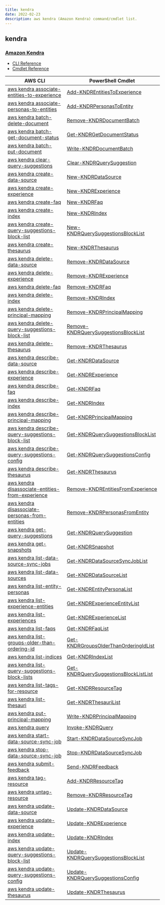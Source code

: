 ```yaml
---
title: kendra
date: 2022-02-23
description: aws kendra (Amazon Kendra) command/cmdlet list.
---
```


## kendra

### [Amazon Kendra](https://aws.amazon.com/kendra//)

* [CLI Reference](https://docs.aws.amazon.com/cli/latest/reference/kendra/index.html)
* [Cmdlet Reference](https://docs.aws.amazon.com/powershell/latest/reference/items/Kendra_cmdlets.html)

|AWS CLI|PowerShell Cmdlet|
|----|----|
|[aws kendra associate-entities-to-experience](https://docs.aws.amazon.com/cli/latest/reference/kendra/associate-entities-to-experience.html)|[Add-KNDREntitiesToExperience](https://docs.aws.amazon.com/powershell/latest/reference/items/Add-KNDREntitiesToExperience.html)|
|[aws kendra associate-personas-to-entities](https://docs.aws.amazon.com/cli/latest/reference/kendra/associate-personas-to-entities.html)|[Add-KNDRPersonasToEntity](https://docs.aws.amazon.com/powershell/latest/reference/items/Add-KNDRPersonasToEntity.html)|
|[aws kendra batch-delete-document](https://docs.aws.amazon.com/cli/latest/reference/kendra/batch-delete-document.html)|[Remove-KNDRDocumentBatch](https://docs.aws.amazon.com/powershell/latest/reference/items/Remove-KNDRDocumentBatch.html)|
|[aws kendra batch-get-document-status](https://docs.aws.amazon.com/cli/latest/reference/kendra/batch-get-document-status.html)|[Get-KNDRGetDocumentStatus](https://docs.aws.amazon.com/powershell/latest/reference/items/Get-KNDRGetDocumentStatus.html)|
|[aws kendra batch-put-document](https://docs.aws.amazon.com/cli/latest/reference/kendra/batch-put-document.html)|[Write-KNDRDocumentBatch](https://docs.aws.amazon.com/powershell/latest/reference/items/Write-KNDRDocumentBatch.html)|
|[aws kendra clear-query-suggestions](https://docs.aws.amazon.com/cli/latest/reference/kendra/clear-query-suggestions.html)|[Clear-KNDRQuerySuggestion](https://docs.aws.amazon.com/powershell/latest/reference/items/Clear-KNDRQuerySuggestion.html)|
|[aws kendra create-data-source](https://docs.aws.amazon.com/cli/latest/reference/kendra/create-data-source.html)|[New-KNDRDataSource](https://docs.aws.amazon.com/powershell/latest/reference/items/New-KNDRDataSource.html)|
|[aws kendra create-experience](https://docs.aws.amazon.com/cli/latest/reference/kendra/create-experience.html)|[New-KNDRExperience](https://docs.aws.amazon.com/powershell/latest/reference/items/New-KNDRExperience.html)|
|[aws kendra create-faq](https://docs.aws.amazon.com/cli/latest/reference/kendra/create-faq.html)|[New-KNDRFaq](https://docs.aws.amazon.com/powershell/latest/reference/items/New-KNDRFaq.html)|
|[aws kendra create-index](https://docs.aws.amazon.com/cli/latest/reference/kendra/create-index.html)|[New-KNDRIndex](https://docs.aws.amazon.com/powershell/latest/reference/items/New-KNDRIndex.html)|
|[aws kendra create-query-suggestions-block-list](https://docs.aws.amazon.com/cli/latest/reference/kendra/create-query-suggestions-block-list.html)|[New-KNDRQuerySuggestionsBlockList](https://docs.aws.amazon.com/powershell/latest/reference/items/New-KNDRQuerySuggestionsBlockList.html)|
|[aws kendra create-thesaurus](https://docs.aws.amazon.com/cli/latest/reference/kendra/create-thesaurus.html)|[New-KNDRThesaurus](https://docs.aws.amazon.com/powershell/latest/reference/items/New-KNDRThesaurus.html)|
|[aws kendra delete-data-source](https://docs.aws.amazon.com/cli/latest/reference/kendra/delete-data-source.html)|[Remove-KNDRDataSource](https://docs.aws.amazon.com/powershell/latest/reference/items/Remove-KNDRDataSource.html)|
|[aws kendra delete-experience](https://docs.aws.amazon.com/cli/latest/reference/kendra/delete-experience.html)|[Remove-KNDRExperience](https://docs.aws.amazon.com/powershell/latest/reference/items/Remove-KNDRExperience.html)|
|[aws kendra delete-faq](https://docs.aws.amazon.com/cli/latest/reference/kendra/delete-faq.html)|[Remove-KNDRFaq](https://docs.aws.amazon.com/powershell/latest/reference/items/Remove-KNDRFaq.html)|
|[aws kendra delete-index](https://docs.aws.amazon.com/cli/latest/reference/kendra/delete-index.html)|[Remove-KNDRIndex](https://docs.aws.amazon.com/powershell/latest/reference/items/Remove-KNDRIndex.html)|
|[aws kendra delete-principal-mapping](https://docs.aws.amazon.com/cli/latest/reference/kendra/delete-principal-mapping.html)|[Remove-KNDRPrincipalMapping](https://docs.aws.amazon.com/powershell/latest/reference/items/Remove-KNDRPrincipalMapping.html)|
|[aws kendra delete-query-suggestions-block-list](https://docs.aws.amazon.com/cli/latest/reference/kendra/delete-query-suggestions-block-list.html)|[Remove-KNDRQuerySuggestionsBlockList](https://docs.aws.amazon.com/powershell/latest/reference/items/Remove-KNDRQuerySuggestionsBlockList.html)|
|[aws kendra delete-thesaurus](https://docs.aws.amazon.com/cli/latest/reference/kendra/delete-thesaurus.html)|[Remove-KNDRThesaurus](https://docs.aws.amazon.com/powershell/latest/reference/items/Remove-KNDRThesaurus.html)|
|[aws kendra describe-data-source](https://docs.aws.amazon.com/cli/latest/reference/kendra/describe-data-source.html)|[Get-KNDRDataSource](https://docs.aws.amazon.com/powershell/latest/reference/items/Get-KNDRDataSource.html)|
|[aws kendra describe-experience](https://docs.aws.amazon.com/cli/latest/reference/kendra/describe-experience.html)|[Get-KNDRExperience](https://docs.aws.amazon.com/powershell/latest/reference/items/Get-KNDRExperience.html)|
|[aws kendra describe-faq](https://docs.aws.amazon.com/cli/latest/reference/kendra/describe-faq.html)|[Get-KNDRFaq](https://docs.aws.amazon.com/powershell/latest/reference/items/Get-KNDRFaq.html)|
|[aws kendra describe-index](https://docs.aws.amazon.com/cli/latest/reference/kendra/describe-index.html)|[Get-KNDRIndex](https://docs.aws.amazon.com/powershell/latest/reference/items/Get-KNDRIndex.html)|
|[aws kendra describe-principal-mapping](https://docs.aws.amazon.com/cli/latest/reference/kendra/describe-principal-mapping.html)|[Get-KNDRPrincipalMapping](https://docs.aws.amazon.com/powershell/latest/reference/items/Get-KNDRPrincipalMapping.html)|
|[aws kendra describe-query-suggestions-block-list](https://docs.aws.amazon.com/cli/latest/reference/kendra/describe-query-suggestions-block-list.html)|[Get-KNDRQuerySuggestionsBlockList](https://docs.aws.amazon.com/powershell/latest/reference/items/Get-KNDRQuerySuggestionsBlockList.html)|
|[aws kendra describe-query-suggestions-config](https://docs.aws.amazon.com/cli/latest/reference/kendra/describe-query-suggestions-config.html)|[Get-KNDRQuerySuggestionsConfig](https://docs.aws.amazon.com/powershell/latest/reference/items/Get-KNDRQuerySuggestionsConfig.html)|
|[aws kendra describe-thesaurus](https://docs.aws.amazon.com/cli/latest/reference/kendra/describe-thesaurus.html)|[Get-KNDRThesaurus](https://docs.aws.amazon.com/powershell/latest/reference/items/Get-KNDRThesaurus.html)|
|[aws kendra disassociate-entities-from-experience](https://docs.aws.amazon.com/cli/latest/reference/kendra/disassociate-entities-from-experience.html)|[Remove-KNDREntitiesFromExperience](https://docs.aws.amazon.com/powershell/latest/reference/items/Remove-KNDREntitiesFromExperience.html)|
|[aws kendra disassociate-personas-from-entities](https://docs.aws.amazon.com/cli/latest/reference/kendra/disassociate-personas-from-entities.html)|[Remove-KNDRPersonasFromEntity](https://docs.aws.amazon.com/powershell/latest/reference/items/Remove-KNDRPersonasFromEntity.html)|
|[aws kendra get-query-suggestions](https://docs.aws.amazon.com/cli/latest/reference/kendra/get-query-suggestions.html)|[Get-KNDRQuerySuggestion](https://docs.aws.amazon.com/powershell/latest/reference/items/Get-KNDRQuerySuggestion.html)|
|[aws kendra get-snapshots](https://docs.aws.amazon.com/cli/latest/reference/kendra/get-snapshots.html)|[Get-KNDRSnapshot](https://docs.aws.amazon.com/powershell/latest/reference/items/Get-KNDRSnapshot.html)|
|[aws kendra list-data-source-sync-jobs](https://docs.aws.amazon.com/cli/latest/reference/kendra/list-data-source-sync-jobs.html)|[Get-KNDRDataSourceSyncJobList](https://docs.aws.amazon.com/powershell/latest/reference/items/Get-KNDRDataSourceSyncJobList.html)|
|[aws kendra list-data-sources](https://docs.aws.amazon.com/cli/latest/reference/kendra/list-data-sources.html)|[Get-KNDRDataSourceList](https://docs.aws.amazon.com/powershell/latest/reference/items/Get-KNDRDataSourceList.html)|
|[aws kendra list-entity-personas](https://docs.aws.amazon.com/cli/latest/reference/kendra/list-entity-personas.html)|[Get-KNDREntityPersonaList](https://docs.aws.amazon.com/powershell/latest/reference/items/Get-KNDREntityPersonaList.html)|
|[aws kendra list-experience-entities](https://docs.aws.amazon.com/cli/latest/reference/kendra/list-experience-entities.html)|[Get-KNDRExperienceEntityList](https://docs.aws.amazon.com/powershell/latest/reference/items/Get-KNDRExperienceEntityList.html)|
|[aws kendra list-experiences](https://docs.aws.amazon.com/cli/latest/reference/kendra/list-experiences.html)|[Get-KNDRExperienceList](https://docs.aws.amazon.com/powershell/latest/reference/items/Get-KNDRExperienceList.html)|
|[aws kendra list-faqs](https://docs.aws.amazon.com/cli/latest/reference/kendra/list-faqs.html)|[Get-KNDRFaqList](https://docs.aws.amazon.com/powershell/latest/reference/items/Get-KNDRFaqList.html)|
|[aws kendra list-groups-older-than-ordering-id](https://docs.aws.amazon.com/cli/latest/reference/kendra/list-groups-older-than-ordering-id.html)|[Get-KNDRGroupsOlderThanOrderingIdList](https://docs.aws.amazon.com/powershell/latest/reference/items/Get-KNDRGroupsOlderThanOrderingIdList.html)|
|[aws kendra list-indices](https://docs.aws.amazon.com/cli/latest/reference/kendra/list-indices.html)|[Get-KNDRIndexList](https://docs.aws.amazon.com/powershell/latest/reference/items/Get-KNDRIndexList.html)|
|[aws kendra list-query-suggestions-block-lists](https://docs.aws.amazon.com/cli/latest/reference/kendra/list-query-suggestions-block-lists.html)|[Get-KNDRQuerySuggestionsBlockListList](https://docs.aws.amazon.com/powershell/latest/reference/items/Get-KNDRQuerySuggestionsBlockListList.html)|
|[aws kendra list-tags-for-resource](https://docs.aws.amazon.com/cli/latest/reference/kendra/list-tags-for-resource.html)|[Get-KNDRResourceTag](https://docs.aws.amazon.com/powershell/latest/reference/items/Get-KNDRResourceTag.html)|
|[aws kendra list-thesauri](https://docs.aws.amazon.com/cli/latest/reference/kendra/list-thesauri.html)|[Get-KNDRThesauriList](https://docs.aws.amazon.com/powershell/latest/reference/items/Get-KNDRThesauriList.html)|
|[aws kendra put-principal-mapping](https://docs.aws.amazon.com/cli/latest/reference/kendra/put-principal-mapping.html)|[Write-KNDRPrincipalMapping](https://docs.aws.amazon.com/powershell/latest/reference/items/Write-KNDRPrincipalMapping.html)|
|[aws kendra query](https://docs.aws.amazon.com/cli/latest/reference/kendra/query.html)|[Invoke-KNDRQuery](https://docs.aws.amazon.com/powershell/latest/reference/items/Invoke-KNDRQuery.html)|
|[aws kendra start-data-source-sync-job](https://docs.aws.amazon.com/cli/latest/reference/kendra/start-data-source-sync-job.html)|[Start-KNDRDataSourceSyncJob](https://docs.aws.amazon.com/powershell/latest/reference/items/Start-KNDRDataSourceSyncJob.html)|
|[aws kendra stop-data-source-sync-job](https://docs.aws.amazon.com/cli/latest/reference/kendra/stop-data-source-sync-job.html)|[Stop-KNDRDataSourceSyncJob](https://docs.aws.amazon.com/powershell/latest/reference/items/Stop-KNDRDataSourceSyncJob.html)|
|[aws kendra submit-feedback](https://docs.aws.amazon.com/cli/latest/reference/kendra/submit-feedback.html)|[Send-KNDRFeedback](https://docs.aws.amazon.com/powershell/latest/reference/items/Send-KNDRFeedback.html)|
|[aws kendra tag-resource](https://docs.aws.amazon.com/cli/latest/reference/kendra/tag-resource.html)|[Add-KNDRResourceTag](https://docs.aws.amazon.com/powershell/latest/reference/items/Add-KNDRResourceTag.html)|
|[aws kendra untag-resource](https://docs.aws.amazon.com/cli/latest/reference/kendra/untag-resource.html)|[Remove-KNDRResourceTag](https://docs.aws.amazon.com/powershell/latest/reference/items/Remove-KNDRResourceTag.html)|
|[aws kendra update-data-source](https://docs.aws.amazon.com/cli/latest/reference/kendra/update-data-source.html)|[Update-KNDRDataSource](https://docs.aws.amazon.com/powershell/latest/reference/items/Update-KNDRDataSource.html)|
|[aws kendra update-experience](https://docs.aws.amazon.com/cli/latest/reference/kendra/update-experience.html)|[Update-KNDRExperience](https://docs.aws.amazon.com/powershell/latest/reference/items/Update-KNDRExperience.html)|
|[aws kendra update-index](https://docs.aws.amazon.com/cli/latest/reference/kendra/update-index.html)|[Update-KNDRIndex](https://docs.aws.amazon.com/powershell/latest/reference/items/Update-KNDRIndex.html)|
|[aws kendra update-query-suggestions-block-list](https://docs.aws.amazon.com/cli/latest/reference/kendra/update-query-suggestions-block-list.html)|[Update-KNDRQuerySuggestionsBlockList](https://docs.aws.amazon.com/powershell/latest/reference/items/Update-KNDRQuerySuggestionsBlockList.html)|
|[aws kendra update-query-suggestions-config](https://docs.aws.amazon.com/cli/latest/reference/kendra/update-query-suggestions-config.html)|[Update-KNDRQuerySuggestionsConfig](https://docs.aws.amazon.com/powershell/latest/reference/items/Update-KNDRQuerySuggestionsConfig.html)|
|[aws kendra update-thesaurus](https://docs.aws.amazon.com/cli/latest/reference/kendra/update-thesaurus.html)|[Update-KNDRThesaurus](https://docs.aws.amazon.com/powershell/latest/reference/items/Update-KNDRThesaurus.html)|

